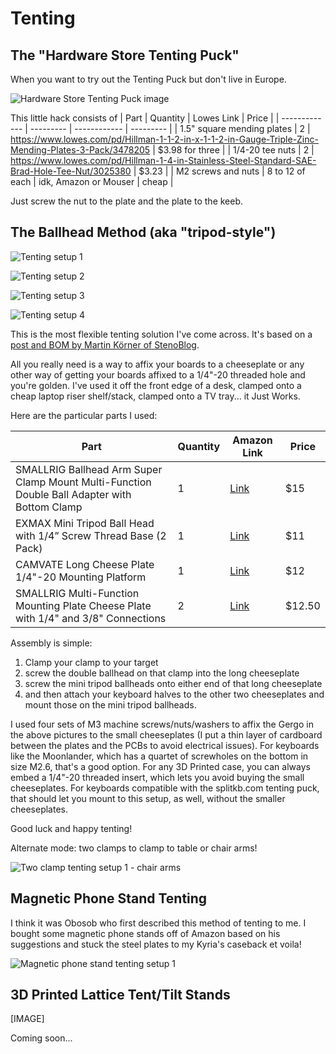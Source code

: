 # Tenting

## The "Hardware Store Tenting Puck"

When you want to try out the Tenting Puck but don't live in Europe.

![Hardware Store Tenting Puck image](/images/hardware_tenting_puck.jpeg)

This little hack consists of 
|     Part      |  Quantity | Lowes Link   |   Price   |
| ------------- | --------- | ------------ | --------- |
|  1.5" square mending plates  |    2     | https://www.lowes.com/pd/Hillman-1-1-2-in-x-1-1-2-in-Gauge-Triple-Zinc-Mending-Plates-3-Pack/3478205 | $3.98 for three |
| 1/4-20 tee nuts | 2 | https://www.lowes.com/pd/Hillman-1-4-in-Stainless-Steel-Standard-SAE-Brad-Hole-Tee-Nut/3025380 | $3.23 |
| M2 screws and nuts | 8 to 12 of each  | idk, Amazon or Mouser | cheap |

Just screw the nut to the plate and the plate to the keeb.



## The Ballhead Method (aka "tripod-style")

![Tenting setup 1](/images/Tent1.jpg)

![Tenting setup 2](/images/Tent2.jpg)

![Tenting setup 3](/images/Tent3.jpg)

![Tenting setup 4](/images/Tent4.jpg)

This is the most flexible tenting solution I've come across. It's based on a [post and BOM by Martin Körner of StenoBlog](https://stenoblog.com/georgi-stand-with-trackball/). 

All you really need is a way to affix your boards to a cheeseplate or any other way of getting your boards affixed to a 1/4"-20 threaded hole and you're golden. I've used it off the front edge of a desk, clamped onto a cheap laptop riser shelf/stack, clamped onto a TV tray... it Just Works.

Here are the particular parts I used:

|     Part      |  Quantity | Amazon Link  |   Price   |
| ------------- | --------- | ------------ | --------- |
| SMALLRIG Ballhead Arm Super Clamp Mount Multi-Function Double Ball Adapter with Bottom Clamp | 1 | [Link](https://www.amazon.com/gp/product/B00DJ5XH4O/ref=ppx_yo_dt_b_asin_title_o05_s01?ie=UTF8&psc=1)  | $15 |
| EXMAX Mini Tripod Ball Head with 1/4” Screw Thread Base (2 Pack) | 1 | [Link](https://www.amazon.com/gp/product/B07K2XPVDW/ref=ppx_yo_dt_b_asin_title_o05_s02?ie=UTF8&psc=1)  | $11 |
| CAMVATE Long Cheese Plate 1/4"-20 Mounting Platform | 1 |[Link](https://www.amazon.com/gp/product/B07YWNC97B/ref=ppx_yo_dt_b_asin_title_o01_s00?ie=UTF8&psc=1)| $12 |
| SMALLRIG Multi-Function Mounting Plate Cheese Plate with 1/4" and 3/8" Connections | 2 |[Link](https://www.amazon.com/gp/product/B0062TOA4U/ref=ppx_yo_dt_b_asin_title_o05_s00?ie=UTF8&psc=1)| $12.50| 

Assembly is simple: 
1. Clamp your clamp to your target 
1. screw the double ballhead on that clamp into the long cheeseplate
1. screw the mini tripod ballheads onto either end of that long cheeseplate
1. and then attach your keyboard halves to the other two cheeseplates and mount those on the mini tripod ballheads. 

I used four sets of M3 machine screws/nuts/washers to affix the Gergo in the above pictures to the small cheeseplates (I put a thin layer of cardboard between the plates and the PCBs to avoid electrical issues). For keyboards like the Moonlander, which has a quartet of screwholes on the bottom in size M2.6, that's a good option. For any 3D Printed case, you can always embed a 1/4"-20 threaded insert, which lets you avoid buying the small cheeseplates. For keyboards compatible with the splitkb.com tenting puck, that should let you mount to this setup, as well, without the smaller cheeseplates.

Good luck and happy tenting!

Alternate mode: two clamps to clamp to table or chair arms!

![Two clamp tenting setup 1 - chair arms](/images/Tent_2clamp_1.jpg)



## Magnetic Phone Stand Tenting

I think it was Obosob who first described this method of tenting to me. I bought some magnetic phone stands off of Amazon based on his suggestions and stuck the steel plates to my Kyria's caseback et voila!

![Magnetic phone stand tenting setup 1](/images/Tent_mag_1.jpg)



## 3D Printed Lattice Tent/Tilt Stands

[IMAGE]

Coming soon...
